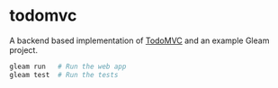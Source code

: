 # todomvc

A backend based implementation of [TodoMVC][todomvc] and an example Gleam
project.

[todomvc]: https://todomvc.com/

```sh
gleam run   # Run the web app
gleam test  # Run the tests
```
